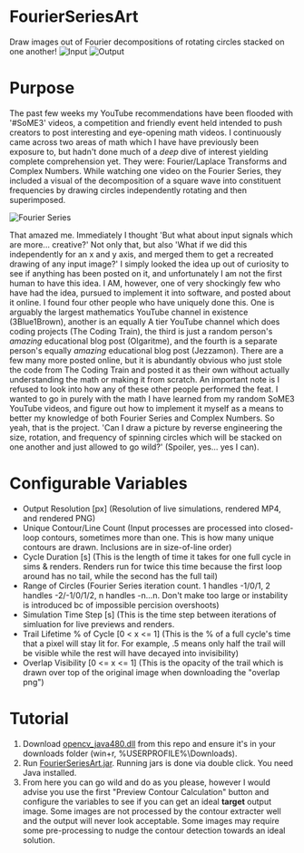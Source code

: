 # FourierSeriesArt
Draw images out of Fourier decompositions of rotating circles stacked on one another!
![Input](https://i.imgur.com/9bS6QcO.png)
![Output](https://i.imgur.com/0pyyzVj.gif)

# Purpose
The past few weeks my YouTube recommendations have been flooded with '#SoME3' videos, a competition and friendly event held intended to push creators to post interesting and eye-opening math videos. I continuously came across two areas of math which I have have previously been exposure to, but hadn't done much of a *deep* dive of interest yielding complete comprehension yet. They were: Fourier/Laplace Transforms and Complex Numbers. While watching one video on the Fourier Series, they included a visual of the decomposition of a square wave into constituent frequencies by drawing circles independently rotating and then superimposed.

![Fourier Series](https://upload.wikimedia.org/wikipedia/commons/thumb/1/1a/Fourier_series_square_wave_circles_animation.gif/224px-Fourier_series_square_wave_circles_animation.gif)

That amazed me. Immediately I thought 'But what about input signals which are more... creative?' Not only that, but also 'What if we did this independently for an x and y axis, and merged them to get a recreated drawing of any input image?' I simply looked the idea up out of curiosity to see if anything has been posted on it, and unfortunately I am not the first human to have this idea. I AM, however, one of very shockingly few who have had the idea, pursued to implement it into software, and posted about it online. I found four other people who have uniquely done this. One is arguably the largest mathematics YouTube channel in existence (3Blue1Brown), another is an equally A tier YouTube channel which does coding projects (The Coding Train), the third is just a random person's *amazing* educational blog post (Olgaritme), and the fourth is a separate person's equally *amazing* educational blog post (Jezzamon). There are a few many more posted online, but it is abundantly obvious who just stole the code from The Coding Train and posted it as their own without actually understanding the math or making it from scratch. An important note is I refused to look into how any of these other people performed the feat. I wanted to go in purely with the math I have learned from my random SoME3 YouTube videos, and figure out how to implement it myself as a means to better my knowledge of both Fourier Series and Complex Numbers. So yeah, that is the project. 'Can I draw a picture by reverse engineering the size, rotation, and frequency of spinning circles which will be stacked on one another and just allowed to go wild?' (Spoiler, yes... yes I can).

# Configurable Variables
- Output Resolution [px] (Resolution of live simulations, rendered MP4, and rendered PNG)
- Unique Contour/Line Count (Input processes are processed into closed-loop contours, sometimes more than one. This is how many unique contours are drawn. Inclusions are in size-of-line order)
- Cycle Duration [s] (This is the length of time it takes for one full cycle in sims & renders. Renders run for twice this time because the first loop around has no tail, while the second has the full tail)
- Range of Circles (Fourier Series iteration count. 1 handles -1/0/1, 2 handles -2/-1/0/1/2, n handles -n...n. Don't make too large or instability is introduced bc of impossible percision overshoots)
- Simulation Time Step [s] (This is the time step between iterations of simluation for live previews and renders.
- Trail Lifetime % of Cycle [0 < x <= 1] (This is the % of a full cycle's time that a pixel will stay lit for. For example, .5 means only half the trail will be visible while the rest will have decayed into invisibility)
- Overlap Visibility [0 <= x <= 1] (This is the opacity of the trail which is drawn over top of the original image when downloading the "overlap png")

# Tutorial
1. Download [opencv_java480.dll](https://github.com/aaronskeelsofficial/FourierSeriesArt/raw/main/opencv_java480.dll) from this repo and ensure it's in your downloads folder (win+r, %USERPROFILE%\Downloads).
2. Run [FourierSeriesArt.jar](https://github.com/aaronskeelsofficial/FourierSeriesArt/raw/main/FourierSeriesArt.jar). Running jars is done via double click. You need Java installed.
3. From here you can go wild and do as you please, however I would advise you use the first "Preview Contour Calculation" button and configure the variables to see if you can get an ideal **target** output image. Some images are not processed by the contour extracter well and the output will never look acceptable. Some images may require some pre-processing to nudge the contour detection towards an ideal solution.
